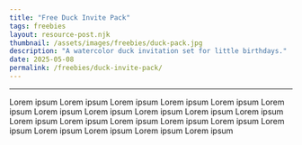 ```yaml
---
title: "Free Duck Invite Pack"
tags: freebies
layout: resource-post.njk
thumbnail: /assets/images/freebies/duck-pack.jpg
description: "A watercolor duck invitation set for little birthdays."
date: 2025-05-08
permalink: /freebies/duck-invite-pack/
---
```

---

Lorem ipsum Lorem ipsum Lorem ipsum Lorem ipsum Lorem ipsum Lorem ipsum Lorem ipsum Lorem ipsum Lorem ipsum Lorem ipsum Lorem ipsum Lorem ipsum Lorem ipsum Lorem ipsum Lorem ipsum Lorem ipsum Lorem ipsum Lorem ipsum Lorem ipsum Lorem ipsum Lorem ipsum